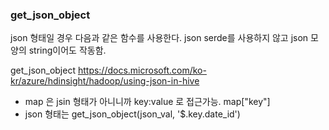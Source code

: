 
### get_json_object


json 형태일 경우 다음과 같은 함수를 사용한다.
json serde를 사용하지 않고 json 모양의 string이어도 작동함.

get_json_object
https://docs.microsoft.com/ko-kr/azure/hdinsight/hadoop/using-json-in-hive

* map<string> 은 jsin 형태가 아니니까 key:value 로 접근가능. map["key"]
* json 형태는 get_json_object(json_val, '$.key.date_id')

